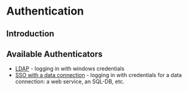 # Authentication

## Introduction

## Available Authenticators

 - [LDAP](Authentication/LDAP.md) - logging in with windows credentials
 - [SSO with a data connection](Authentication/SSO_with_any_data_connection.md) - logging in with credentials for a data connection: a web service, an SQL-DB, etc.
